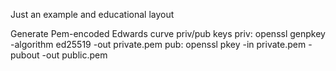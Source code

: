 Just an example and educational layout

Generate Pem-encoded Edwards curve priv/pub keys
priv: openssl genpkey -algorithm ed25519 -out private.pem
pub: openssl pkey -in private.pem -pubout -out public.pem
